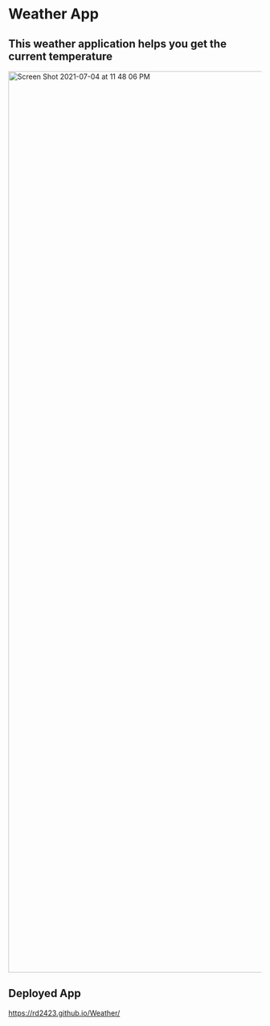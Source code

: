 # Weather App

## This weather application helps you get the current temperature

<img width="1792" alt="Screen Shot 2021-07-04 at 11 48 06 PM" src="https://user-images.githubusercontent.com/78246665/124415474-ed9c4480-dd22-11eb-81f2-5e01fe911386.png">

## Deployed App
https://rd2423.github.io/Weather/
